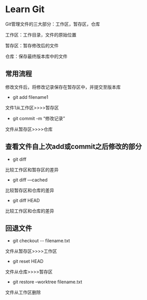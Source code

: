 # Learn Git
Git管理文件的三大部分：工作区，暂存区，仓库

工作区：工作目录，文件的原始位置

暂存区：暂存修改后的文件

仓库：保存最终版本库中的文件



## 常用流程

修改文件后，将修改记录保存在暂存区中，并提交至版本库

- git add filename1

文件1从工作区>>>>暂存区



- git commit -m “修改记录”

文件从暂存区>>>>仓库





## 查看文件自上次add或commit之后修改的部分

- git diff

比较工作区和暂存区的差异



- git diff —cached

比较暂存区和仓库的差异



- git diff HEAD

比较工作区和仓库的差异



## 回退文件

- git checkout -- filename.txt

文件从暂存区>>>>工作区



- git reset HEAD

文件从仓库>>>>暂存区



- git restore –worktree filename.txt

文件从工作区删除